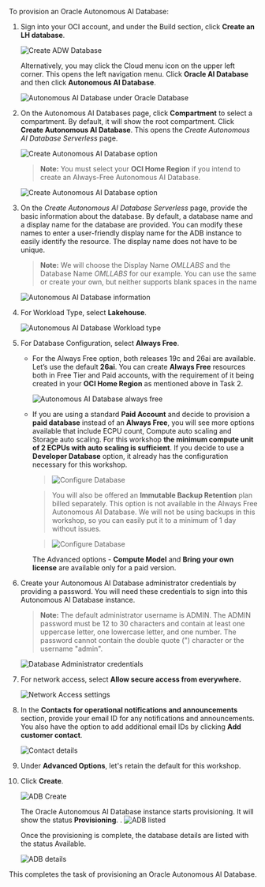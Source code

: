 <!--
    {
        "name":"Provision an Autonomous Database",
        "description":"Steps to provision an autonomous database"
    }
-->

To provision an Oracle Autonomous AI Database:

1. Sign into your OCI account, and under the Build section, click **Create an LH database**.

	![Create ADW Database](images/adw-database-lh.png " ")

	 Alternatively, you may click the Cloud menu icon on the upper left corner. This opens the left navigation menu. Click **Oracle AI Database** and then click **Autonomous AI Database**.

	![Autonomous AI Database under Oracle Database](images/database-adw-rw.png " ")

2. On the Autonomous AI Databases page, click **Compartment** to select a compartment. By default, it will show the root compartment. Click **Create Autonomous AI Database**. This opens the _Create Autonomous AI Database Serverless_ page.

   ![Create Autonomous AI Database option](images/create-autonomous-db-rw.png " ")

    > **Note:** You must select your **OCI Home Region** if you intend to create an Always-Free Autonomous AI Database.

     ![Create Autonomous AI Database option](images/create-adb-home-region-rw.png " ")


3. On the *Create Autonomous AI Database Serverless* page, provide the basic information about the database. By default, a database name and a display name for the database are provided. You can modify these names to enter a user-friendly display name for the ADB instance to easily identify the resource. The display name does not have to be unique.    

   > **Note:** We will choose the Display Name *OMLLABS* and the Database Name *OMLLABS* for our example.  You can use the same or create your own, but neither supports blank spaces in the name

   ![Autonomous AI Database information](images/adb-basic-info-rw.png " ")

4. For Workload Type, select **Lakehouse**.

   ![Autonomous AI Database Workload type](images/workload-type-rw.png " ")

5. For Database Configuration, select **Always Free**. 

    * For the Always Free option, both releases 19c and 26ai are available.  Let’s use the default **26ai**.  You can create **Always Free** resources both in Free Tier and Paid accounts, with the requirement of it being created in your **OCI Home Region** as mentioned above in Task 2.

        ![Autonomous AI Database always free](images/db-config-always-free-rw.png " ")
   
    * If you are using a standard **Paid Account** and decide to provision a **paid database** instead of an **Always Free**, you will see more options available that include ECPU count, Compute auto scaling and Storage auto scaling. For this workshop **the minimum compute unit of 2 ECPUs with auto scaling is sufficient**.  If you decide to use a **Developer Database** option, it already has the configuration necessary for this workshop.

        > ![Configure Database](images/db-configuration-ecpu-rw.png " ")

	    > You will also be offered an **Immutable Backup Retention** plan billed separately. This option is not available in the Always Free Autonomous AI Database. We will not be using backups in this workshop, so you can easily put it to a minimum of 1 day without issues.

        > ![Configure Database](images/db-configuration-backup-rw.png " ")

        The Advanced options - **Compute Model** and **Bring your own license** are available only for a paid version.

6. Create your Autonomous AI Database administrator credentials by providing a password. You will need these credentials to sign into this Autonomous AI Database instance.   

	> **Note:** The default administrator username is ADMIN. The ADMIN password must be 12 to 30 characters and contain at least one uppercase letter, one lowercase letter, and one number. The password cannot contain the double quote (") character or the username "admin".

	![Database Administrator credentials](images/db-admin-credentials-rw.png " ")

7. For network access, select **Allow secure access from everywhere.**

    ![Network Access settings](images/create-adw-network-rw.png " ")

8. In the **Contacts for operational notifications and announcements** section, provide your email ID for any notifications and announcements. You also have the option to add additional email IDs by clicking **Add customer contact**.

	 ![Contact details](images/contact-details-rw.png " ")

9.  Under **Advanced Options**, let's retain the default for this workshop.

10. Click **Create**.  

    ![ADB Create](images/adw-create.png " ")

    The Oracle Autonomous AI Database instance starts provisioning. It will show the status **Provisioning**. .
    ![ADB listed](images/adw-starts-provisioning-rw.png " ")

    Once the provisioning is complete, the database details are listed with the status Available.

	  ![ADB details](images/adw-details-rw.png " ")

This completes the task of provisioning an Oracle Autonomous AI Database.

